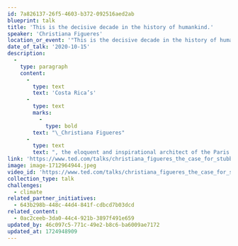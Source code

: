 ```yaml
---
id: 7a826137-26f5-4603-b372-092516aed2ab
blueprint: talk
title: 'This is the decisive decade in the history of humankind.'
speaker: 'Christiana Figueres'
location_or_event: '"This is the decisive decade in the history of humankind."'
date_of_talk: '2020-10-15'
description:
  -
    type: paragraph
    content:
      -
        type: text
        text: 'Costa Rica’s'
      -
        type: text
        marks:
          -
            type: bold
        text: "\_Christiana Figueres"
      -
        type: text
        text: ", the eloquent and inspirational architect of the Paris Climate Agreement of 2015,\_invites all of us to become \"stubborn optimists.\" "
link: 'https://www.ted.com/talks/christiana_figueres_the_case_for_stubborn_optimism_on_climate#t-479699'
image: image-1712964944.jpeg
video_id: 'https://www.ted.com/talks/christiana_figueres_the_case_for_stubborn_optimism_on_climate#t-479699'
collection_type: talk
challenges:
  - climate
related_partner_initiatives:
  - 643b298b-448c-44d4-841f-cdbcd7b03dcd
related_content:
  - 0ac2ceeb-3da0-44c4-921b-3897f491e659
updated_by: 46c097c5-771c-49e2-b8c6-ba6009ae7172
updated_at: 1724948909
---
```

